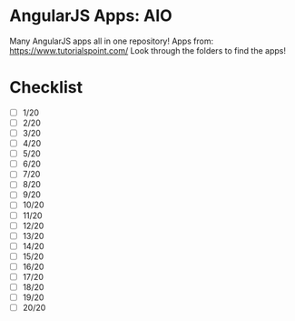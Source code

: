 # AngularJS Apps: AIO
Many AngularJS apps all in one repository! Apps from: https://www.tutorialspoint.com/
Look through the folders to find the apps!

# Checklist
- [ ] 1/20
- [ ] 2/20
- [ ] 3/20
- [ ] 4/20
- [ ] 5/20
- [ ] 6/20
- [ ] 7/20
- [ ] 8/20
- [ ] 9/20
- [ ] 10/20
- [ ] 11/20
- [ ] 12/20
- [ ] 13/20
- [ ] 14/20
- [ ] 15/20
- [ ] 16/20
- [ ] 17/20
- [ ] 18/20
- [ ] 19/20
- [ ] 20/20
